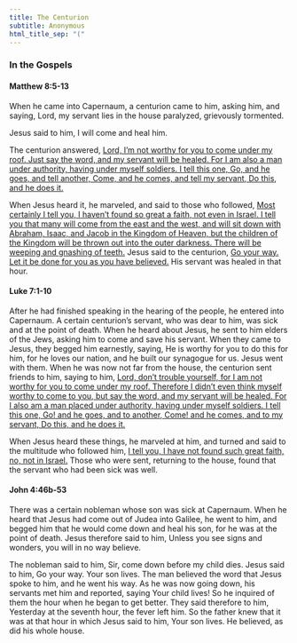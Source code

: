 ```yaml
---
title: The Centurion
subtitle: Anonymous
html_title_sep: "("
---
```



### In the Gospels

#### Matthew 8:5-13

When he came into Capernaum, a centurion came to him, asking him, and saying,
Lord, my servant lies in the house paralyzed, grievously tormented.

Jesus said to him, I will come and heal him.

The centurion answered, <u class="blue">Lord, I’m not worthy for you to come
under my roof.  Just say the word, and my servant will be healed. For I am also
a man under authority, having under myself soldiers. I tell this one, Go, and
he goes, and tell another, Come, and he comes, and tell my servant, Do this,
and he does it.</u>

When Jesus heard it, he marveled, and said to those who followed, <u>Most
certainly I tell you, I haven’t found so great a faith, not even in Israel. I
tell you that many will come from the east and the west, and will sit down with
Abraham, Isaac, and Jacob in the Kingdom of Heaven, but the children of the
Kingdom will be thrown out into the outer darkness. There will be weeping and
gnashing of teeth.</u> Jesus said to the centurion, <u>Go your way. Let it be
done for you as you have believed.</u> His servant was healed in that hour.


#### Luke 7:1-10

After he had finished speaking in the hearing of the people, he entered into
Capernaum. A certain centurion’s servant, who was dear to him, was sick and at
the point of death. When he heard about Jesus, he sent to him elders of the
Jews, asking him to come and save his servant. When they came to Jesus, they
begged him earnestly, saying, He is worthy for you to do this for him, for he
loves our nation, and he built our synagogue for us. Jesus went with them. When
he was now not far from the house, the centurion sent friends to him, saying to
him, <u class="blue">Lord, don’t trouble yourself, for I am not worthy for you
to come under my roof. Therefore I didn’t even think myself worthy to come to
you, but say the word, and my servant will be healed. For I also am a man
placed under authority, having under myself soldiers. I tell this one, Go! and
he goes, and to another, Come! and he comes, and to my servant, Do this, and he
does it.</u>

When Jesus heard these things, he marveled at him, and turned and said to the
multitude who followed him, <u>I tell you, I have not found such great faith,
no, not in Israel.</u> Those who were sent, returning to the house, found that
the servant who had been sick was well.


#### John 4:46b-53

There was a certain nobleman whose son was sick at Capernaum. When he heard
that Jesus had come out of Judea into Galilee, he went to him, and begged him
that he would come down and heal his son, for he was at the point of death.
Jesus therefore said to him, Unless you see signs and wonders, you will in no
way believe.

The nobleman said to him, Sir, come down before my child dies. Jesus said to
him, Go your way. Your son lives. The man believed the word that Jesus spoke to
him, and he went his way. As he was now going down, his servants met him and
reported, saying Your child lives! So he inquired of them the hour when he
began to get better. They said therefore to him, Yesterday at the seventh hour,
the fever left him. So the father knew that it was at that hour in which Jesus
said to him, Your son lives. He believed, as did his whole house.
